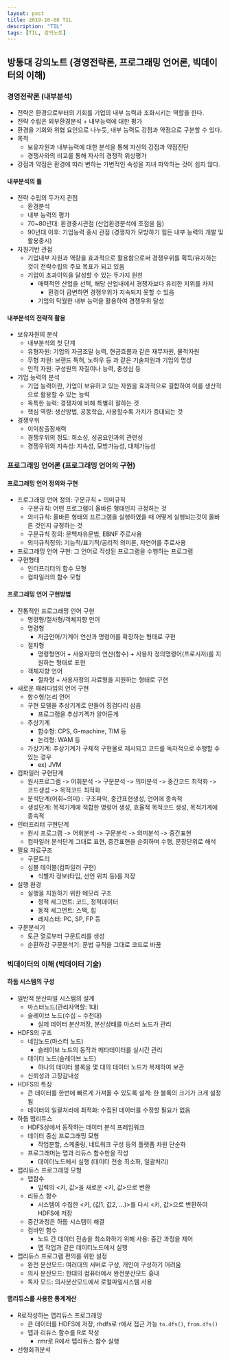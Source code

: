 ```yaml
---
layout: post
title: 2019-10-08 TIL
description: "TIL"
tags: [TIL, 강의노트]
---
```


## 방통대 강의노트 (경영전략론, 프로그래밍 언어론, 빅데이터의 이해)

### 경영전략론 (내부분석)

- 전략은 환경으로부터의 기회를 기업의 내부 능력과 조화시키는 역할을 한다.
- 전략 수립은 외부환경분석 + 내부능력에 대한 평가
- 환경을 기회와 위협 요인으로 나누듯, 내부 능력도 강점과 약점으로 구분할 수 있다.
- 목적
  - 보유자원과 내부능력에 대한 분석을 통해 자신의 강점과 약점진단
  - 경쟁사와의 비교를 통해 자사의 경쟁적 위상평가
- 강점과 약점은 환경에 따라 변하는 가변적인 속성을 지녀 파악하는 것이 쉽지 않다.

#### 내부분석의 틀

- 전략 수립의 두가지 관점
  - 환경분석
  - 내부 능력의 평가
  - 70~80년대: 환경중시관점 (산업환경분석에 초점을 둠)
  - 90년대 이후: 기업능력 중시 관점 (경쟁자가 모방하기 힘든 내부 능력의 개발 및 활용중시)
- 자원기반 관점
  - 기업내부 자원과 역량을 효과적으로 활용함으로써 경쟁우위를 획득/유지하는 것이 전략수립의 주요 목표가 되고 있음
  - 기업이 초과이익을 달성할 수 있는 두가지 원천
    - 매력적인 산업을 선택, 해당 산업내에서 경쟁자보다 유리한 지위를 차지
      - 환경이 급변하면 경쟁우위가 지속되지 못할 수 있음
    - 기업의 탁월한 내부 능력을 활용하여 경쟁우위 달성

#### 내부분석의 전략적 활용

- 보유자원의 분석
  - 내부분석의 첫 단계
  - 유형자원: 기업의 자금조달 능력, 현금흐름과 같은 재무자원, 물적자원
  - 무형 자원: 브랜드 특허, 노하우 등 과 같은 기술자원과 기업의 명성
  - 인적 자원: 구성원의 자질이나 능력, 충성심 등
- 기업 능력의 분석
  - 기업 능력이란, 기업이 보유하고 있는 자원을 효과적으로 결합하여 이를 생산적으로 활용할 수 있는 능력
  - 독특한 능력: 경쟁자에 비해 특별히 잘하는 것
  - 핵심 역량: 생산방법, 공동학습, 사용할수록 가치가 증대되는 것
- 경쟁우위
  - 이익창출잠재력
  - 경쟁우위의 정도: 희소성, 성공요인과의 관련성
  - 경쟁우위의 지속성: 지속성, 모방가능성, 대체가능성

### 프로그래밍 언어론 (프로그래밍 언어의 구현)

#### 프로그래밍 언어 정의와 구현

- 프로그래밍 언어 정의: 구문규칙 + 의미규칙
  - 구문규칙: 어떤 프로그램이 올바른 형태인지 규정하는 것
  - 의미규칙: 올바른 형태의 프르그램을 실행하였을 때 어떻게 실행되는것이 올바른 것인지 규정하는 것
  - 구문규칙 정의: 문맥자유문법, EBNF 주로사용
  - 의미규칙정의: 기능적/표기적/공리적 의미론, 자연어를 주로사용
- 프로그래밍 언어 구현: 그 언어로 작성된 프로그램을 수행하는 프로그램
- 구현형태
  - 인터프리터의 함수 모형
  - 컴파일러의 함수 모형

#### 프로그래밍 언어 구현방법

- 전통적인 프로그래밍 언어 구현
  - 명령형/절차형/객체지향 언어
  - 명령형
    - 저금언어/기계어 연산과 명령어를 확장하는 형태로 구현
  - 절차형
    - 명령형언어 + 사용자정의 연산(함수) + 사용자 정의명령어(프로시저)를 지원하는 형태로 표현
  - 객체지향 언어
    - 절차형 + 사용자정의 자료형을 지원하는 형태로 구현
- 새로운 패러다임의 언어 구현
  - 함수형/논리 언어
  - 구현 모델을 추상기계로 만들어 징검다리 삼음
    - 프로그램을 추상기곅가 알아듣게
  - 추상기계
    - 함수형: CPS, G-machine, TIM 등
    - 논리형: WAM 등
  - 가상기계: 추상기계가 구체적 구현물로 제시되고 코드를 독자적으로 수행할 수 있는 경우
    - ex) JVM
- 컴파일러 구현단계
  - 원시프로그램 -> 어휘분석 -> 구문분석 -> 의미분석 -> 중간코드 최적화 -> 코드생성 -> 목적코드 최적화
  - 분석단계(어휘~의미) : 구조파악, 중간표현생성, 언어에 종속적
  - 생성단계: 목적기계에 적합한 명령어 생성, 효율적 목적코드 생성, 목적기계에 종속적
- 인터프리터 구현단계
  - 원시 프로그램 -> 어휘분석 -> 구문분석 -> 의미분석 -> 중간표현
  - 컴파일러 분석단계 그대로 표현, 중간표현을 순회하며 수행, 문장단위로 해석
- 필요 자료구조
  - 구문트리
  - 심볼 테이블(컴파일러 구현)
    - 식별자 정보(타입, 선언 위치 등)를 저장
- 실행 환경
  - 실행을 지원하기 위한 메모리 구조
    - 정적 세그먼트: 코드, 정적데이터
    - 동적 세그먼트: 스택, 힙
    - 레지스터: PC, SP, FP 등
- 구문분석기
  - 토큰 열로부터 구문트리를 생성
  - 순환하강 구문분석기: 문법 규칙을 그대로 코드로 바꿈

### 빅데이터의 이해 (빅데이터 기술)

#### 하둡 시스템의 구성

- 일반적 분산파일 시스템의 설계
  - 마스터노드(관리자역할: 1대)
  - 슬레이브 노드(수십 ~ 수천대)
    - 실제 데이터 분산저장, 분산상태를 마스터 노드가 관리
- HDFS의 구조
  - 네임노드(마스터 노드)
    - 슬레이브 노드의 동작과 메타데이터를 실시간 관리
  - 데이터 노드(슬레이브 노드)
    - 하나의 데이터 블록을 몇 대의 데이터 노드가 복제하여 보관
  - 신뢰성과 고장감내성
- HDFS의 특징
  - 큰 데이터를 한번에 빠르게 가져올 수 있도록 설계: 한 블록의 크기가 크게 설정됨
  - 데이터의 일괄처리에 최적화: 수집된 데이터를 수정할 필요가 없음
- 하둡 맵리듀스
  - HDFS상에서 동작하는 데이터 분석 프레임워크
  - 데이터 중심 프로그래밍 모형
    - 작업분할, 스케줄링, 네트워크 구성 등의 플랫폼 차원 단순화
  - 프로그래머는 맵과 리듀스 함수만을 작성
    - 데이터노드에서 실행 (데이터 전송 최소화, 일괄처리)
- 맵리듀스 프로그래밍 모형
  - 맵함수
    - 입력의 <키, 값>을 새로운 <키, 값>으로 변환
  - 리듀스 함수
    - 시스템이 수집한 <키, (값1, 값2, ...)>를 다시 <키, 값>으로 변환하여 HDFS에 저장
  - 중간과정은 하둡 시스템이 해결
  - 컴바인 함수
    - 노드 간 데이터 전송을 최소화하기 위해 사용: 중간 과정을 제어
    - 맵 작업과 같은 데이터노드에서 실행
- 맵리듀스 프로그램 편의를 위한 설정
  - 완전 분산모드: 여러대의 서버로 구성, 개인이 구성하기 어려움
  - 의사 분산모드: 한대의 컴퓨터에서 완전분산모드 흉내
  - 독자 모드: 의사분산모드에서 로컬파일시스템 사용

#### 맵리듀스를 사용한 통계계산

- R로작성하는 맵리듀스 프로그래밍
  - 큰 데이터를 HDFS에 저장, rhdfs로 r에서 접근 가능 `to.dfs()`, `from.dfs()`
  - 맵과 리듀스 함수를 R로 작성
    - rmr로 R에서 맵리듀스 함수 실행
- 선형회귀분석
